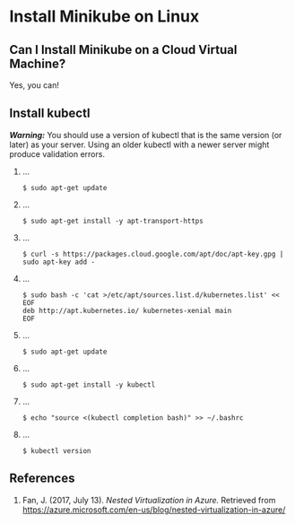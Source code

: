 # Install Minikube on Linux

## Can I Install Minikube on a Cloud Virtual Machine?

Yes, you can!

## Install kubectl

**_Warning:_** You should use a version of kubectl that is the same version (or later) as your server. Using an older kubectl with a newer server might produce validation errors.

1. ...

    ```command
    $ sudo apt-get update
    ```

2. ...

    ```command
    $ sudo apt-get install -y apt-transport-https
    ```

3. ...

    ```command
    $ curl -s https://packages.cloud.google.com/apt/doc/apt-key.gpg | sudo apt-key add -
    ```

4. ...

    ```command
    $ sudo bash -c 'cat >/etc/apt/sources.list.d/kubernetes.list' << EOF
    deb http://apt.kubernetes.io/ kubernetes-xenial main
    EOF
    ```

5. ...

    ```command
    $ sudo apt-get update
    ```

6. ...

    ```command
    $ sudo apt-get install -y kubectl
    ```

7. ...

    ```command
    $ echo "source <(kubectl completion bash)" >> ~/.bashrc
    ```

8. ...

    ```command
    $ kubectl version
    ```

## References

1. Fan, J. (2017, July 13). _Nested Virtualization in Azure._ Retrieved from https://azure.microsoft.com/en-us/blog/nested-virtualization-in-azure/
